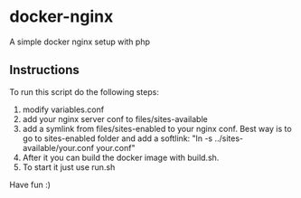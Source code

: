 # docker-nginx
A simple docker nginx setup with php 

## Instructions

To run this script do the following steps:
1. modify variables.conf
2. add your nginx server conf to files/sites-available
3. add a symlink from files/sites-enabled to your nginx conf. Best way is to go to sites-enabled folder and add a softlink: "ln -s ../sites-available/your.conf your.conf"
4. After it you can build the docker image with build.sh.
5. To start it just use run.sh

Have fun :)
